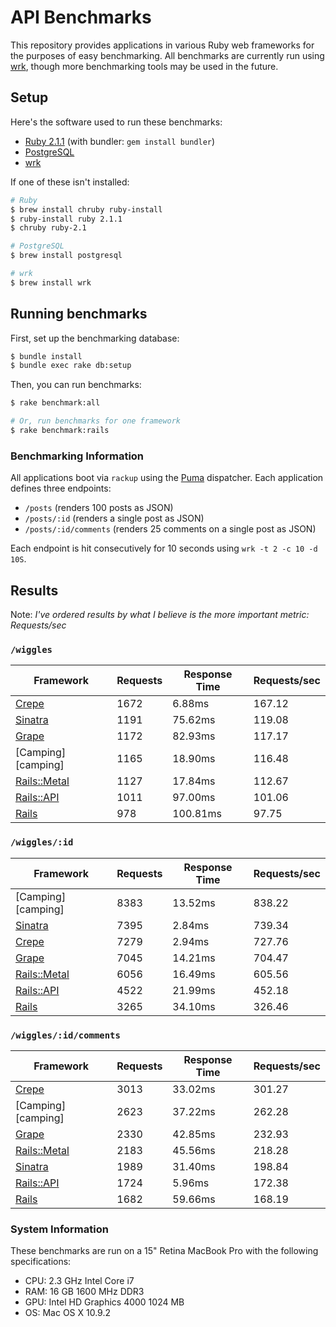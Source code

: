 # API Benchmarks

This repository provides applications in various Ruby web frameworks for the purposes of easy benchmarking. All benchmarks are currently run using [wrk][wrk], though more benchmarking tools may be used in the future.

## Setup

Here's the software used to run these benchmarks:

* [Ruby 2.1.1][ruby] (with bundler: `gem install bundler`)
* [PostgreSQL][postgresql]
* [wrk][wrk]

If one of these isn't installed:

```bash
# Ruby
$ brew install chruby ruby-install
$ ruby-install ruby 2.1.1
$ chruby ruby-2.1

# PostgreSQL
$ brew install postgresql

# wrk
$ brew install wrk
```

## Running benchmarks

First, set up the benchmarking database:

```bash
$ bundle install
$ bundle exec rake db:setup
```

Then, you can run benchmarks:

```bash
$ rake benchmark:all

# Or, run benchmarks for one framework
$ rake benchmark:rails
```

### Benchmarking Information

All applications boot via `rackup` using the [Puma][puma] dispatcher. Each application defines three endpoints:

 * `/posts` (renders 100 posts as JSON)
 * `/posts/:id` (renders a single post as JSON)
 * `/posts/:id/comments` (renders 25 comments on a single post as JSON)

Each endpoint is hit consecutively for 10 seconds using `wrk -t 2 -c 10 -d 10S`.

## Results

Note: _I've ordered results by what I believe is the more important metric: Requests/sec_

### `/wiggles`

| Framework                   | Requests | Response Time | Requests/sec |
|-----------------------------|----------|---------------|--------------|
| [Crepe][crepe]              | 1672     | 6.88ms        | 167.12       |
| [Sinatra][sinatra]          | 1191     | 75.62ms       | 119.08       |
| [Grape][grape]              | 1172     | 82.93ms       | 117.17       |
| [Camping][camping]          | 1165     | 18.90ms       | 116.48       |
| [Rails::Metal][rails-metal] | 1127     | 17.84ms       | 112.67       |
| [Rails::API][rails-api]     | 1011     | 97.00ms       | 101.06       |
| [Rails][rails]              | 978      | 100.81ms      | 97.75        |

### `/wiggles/:id`

| Framework                   | Requests | Response Time | Requests/sec |
|-----------------------------|----------|---------------|--------------|
| [Camping][camping]          | 8383     | 13.52ms       | 838.22       |
| [Sinatra][sinatra]          | 7395     | 2.84ms        | 739.34       |
| [Crepe][crepe]              | 7279     | 2.94ms        | 727.76       |
| [Grape][grape]              | 7045     | 14.21ms       | 704.47       |
| [Rails::Metal][rails-metal] | 6056     | 16.49ms       | 605.56       |
| [Rails::API][rails-api]     | 4522     | 21.99ms       | 452.18       |
| [Rails][rails]              | 3265     | 34.10ms       | 326.46       |

### `/wiggles/:id/comments`

| Framework                   | Requests | Response Time | Requests/sec |
|-----------------------------|----------|---------------|--------------|
| [Crepe][crepe]              | 3013     | 33.02ms       | 301.27       |
| [Camping][camping]          | 2623     | 37.22ms       | 262.28       |
| [Grape][grape]              | 2330     | 42.85ms       | 232.93       |
| [Rails::Metal][rails-metal] | 2183     | 45.56ms       | 218.28       |
| [Sinatra][sinatra]          | 1989     | 31.40ms       | 198.84       |
| [Rails::API][rails-api]     | 1724     | 5.96ms        | 172.38       |
| [Rails][rails]              | 1682     | 59.66ms       | 168.19       |

### System Information

These benchmarks are run on a 15" Retina MacBook Pro with the following specifications:

 * CPU: 2.3 GHz Intel Core i7
 * RAM: 16 GB 1600 MHz DDR3
 * GPU: Intel HD Graphics 4000 1024 MB
 * OS: Mac OS X 10.9.2

[crepe]: https://github.com/crepe/crepe
[grape]: https://github.com/intridea/grape
[rails]: https://github.com/rails/rails
[rails-api]: https://github.com/rails-api/rails-api
[rails-metal]: http://api.rubyonrails.org/classes/ActionController/Metal.html
[sinatra]: https://github.com/sinatra/sinatra/
[postgresql]: http://www.postgresql.org
[puma]: https://github.com/puma/puma
[ruby]: https://github.com/ruby/ruby
[wrk]: https://github.com/wg/wrk

